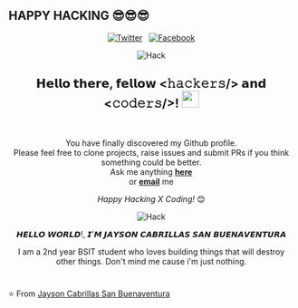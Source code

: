 ## HAPPY HACKING 😎😎😎
<div align="center">
  
<a href="https://twitter.com/JaysonSanBuena1" target="_blank"><img src="https://img.shields.io/badge/Twitter-%231877F2.svg?&style=flat-square&logo=twitter&logoColor=white" alt="Twitter"></a> &nbsp; 
<a href="https://www.facebook.com/mkdirlove.git" target="_blank"><img src="https://img.shields.io/badge/Facebook-%231877F2.svg?&style=flat-square&logo=facebook&logoColor=white" alt="Facebook"></a>  <br>

![Hack](https://github.com/mkdirlove/mkdirlove.github.io/blob/master/assets/images/Peek%202020-07-23%2000-16.gif)

<div align="center" width="50">


</div>



<h2> 𝗛𝗲𝗹𝗹𝗼 𝘁𝗵𝗲𝗿𝗲, 𝗳𝗲𝗹𝗹𝗼𝘄 <𝚑𝚊𝚌𝚔𝚎𝚛𝚜/> 𝗮𝗻𝗱 <𝚌𝚘𝚍𝚎𝚛𝚜/>! <img src="https://github.com/dheeraj-2000/dheeraj-2000/blob/master/gifs/Hi.gif" width="30px"></h2> <br>

You have finally discovered my Github profile. <br>
Please feel free to clone projects, raise issues and submit PRs if you think something could be better. <br>
Ask me anything <a href="https://github.com/mkdirlove/mkdirlove/issues/new"><b>here</b></a><br>
or <a href="mailto:sanbuenaventurajayson28@gmail.com"><b>email</b></a> me

<i>Happy Hacking X Coding!</i> 😊

</div>

<div align="center">

![Hack](https://avatars0.githubusercontent.com/u/52001009?s=460&u=1292c6a3f7ac594f6e8c8414f433692779be9285&v=4)


𝙃𝙀𝙇𝙇𝙊 𝙒𝙊𝙍𝙇𝘿!, 𝙄'𝙈 𝙅𝘼𝙔𝙎𝙊𝙉 𝘾𝘼𝘽𝙍𝙄𝙇𝙇𝘼𝙎 𝙎𝘼𝙉 𝘽𝙐𝙀𝙉𝘼𝙑𝙀𝙉𝙏𝙐𝙍𝘼

I am a 2nd year BSIT student who loves building things that will destroy other things. Don't mind me cause i'm just nothing.
</div>

#

⭐ From [Jayson Cabrillas San Buenaventura](https://github.com/mkdirlove)
